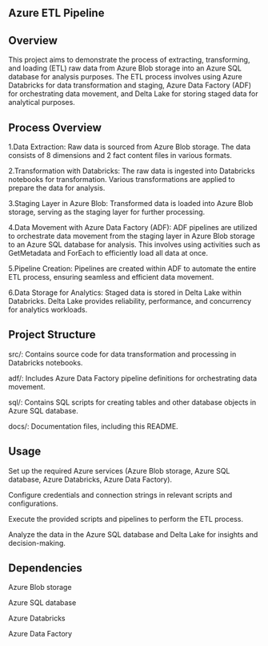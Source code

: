 Azure ETL Pipeline
-------------------
Overview
----------
This project aims to demonstrate the process of extracting, transforming, and loading (ETL) raw data from Azure Blob storage into an Azure SQL database for analysis purposes. The ETL process involves using Azure Databricks for data transformation and staging, Azure Data Factory (ADF) for orchestrating data movement, and Delta Lake for storing staged data for analytical purposes.

Process Overview
-----------------
1.Data Extraction: Raw data is sourced from Azure Blob storage. The data consists of 8 dimensions and 2 fact content files in various formats.

2.Transformation with Databricks: The raw data is ingested into Databricks notebooks for transformation. Various transformations are applied to prepare the data for analysis.

3.Staging Layer in Azure Blob: Transformed data is loaded into Azure Blob storage, serving as the staging layer for further processing.

4.Data Movement with Azure Data Factory (ADF): ADF pipelines are utilized to orchestrate data movement from the staging layer in Azure Blob storage to an Azure SQL database for analysis. This involves using activities such as GetMetadata and ForEach to efficiently load all data at once.

5.Pipeline Creation: Pipelines are created within ADF to automate the entire ETL process, ensuring seamless and efficient data movement.

6.Data Storage for Analytics: Staged data is stored in Delta Lake within Databricks. Delta Lake provides reliability, performance, and concurrency for analytics workloads.

Project Structure
------------------
src/: Contains source code for data transformation and processing in Databricks notebooks.

adf/: Includes Azure Data Factory pipeline definitions for orchestrating data movement.

sql/: Contains SQL scripts for creating tables and other database objects in Azure SQL database.

docs/: Documentation files, including this README.

Usage
------
Set up the required Azure services (Azure Blob storage, Azure SQL database, Azure Databricks, Azure Data Factory).

Configure credentials and connection strings in relevant scripts and configurations.

Execute the provided scripts and pipelines to perform the ETL process.

Analyze the data in the Azure SQL database and Delta Lake for insights and decision-making.

Dependencies
----------------
Azure Blob storage

Azure SQL database

Azure Databricks

Azure Data Factory

